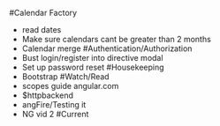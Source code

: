 #Calendar Factory
- read dates
- Make sure calendars cant be greater than 2 months
- Calendar merge
#Authentication/Authorization
- Bust login/register into directive modal
- Set up password reset
#Housekeeping
- Bootstrap
#Watch/Read
- scopes guide angular.com
- $httpbackend
- angFire/Testing it
- NG vid 2
#Current


